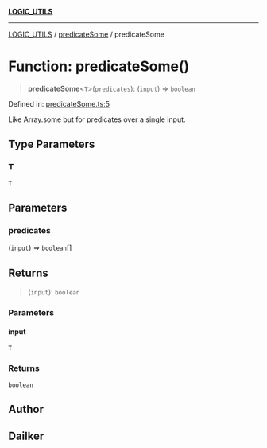 [**LOGIC_UTILS**](../../README.md)

***

[LOGIC_UTILS](../../README.md) / [predicateSome](../README.md) / predicateSome

# Function: predicateSome()

> **predicateSome**\<`T`\>(`predicates`): (`input`) => `boolean`

Defined in: [predicateSome.ts:5](https://github.com/dailker/everyutil/blob/e265d7544f4e799da268d038a0a464c889a18367/src/logic/predicateSome.ts#L5)

Like Array.some but for predicates over a single input.

## Type Parameters

### T

`T`

## Parameters

### predicates

(`input`) => `boolean`[]

## Returns

> (`input`): `boolean`

### Parameters

#### input

`T`

### Returns

`boolean`

## Author

## Dailker
